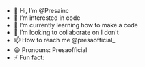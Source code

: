 - 👋 Hi, I’m @Presainc
- 👀 I’m interested in code
- 🌱 I’m currently learning how to make a code
- 💞️ I’m looking to collaborate on I don't 
- 📫 How to reach me @presaofficial_
- 😄 Pronouns: Presaofficial
- ⚡ Fun fact:

<!---
Presainc/Presainc is a ✨ special ✨ repository because its `README.md` (this file) appears on your GitHub profile.
You can click the Preview link to take a look at your changes.
--->
